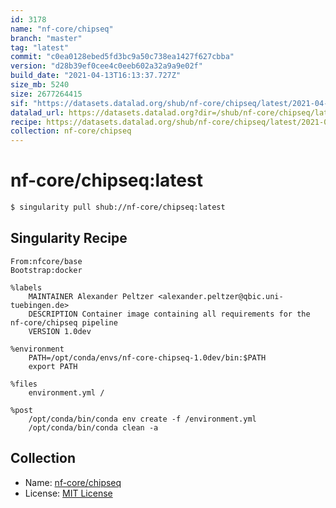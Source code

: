 ```yaml
---
id: 3178
name: "nf-core/chipseq"
branch: "master"
tag: "latest"
commit: "c0ea0128ebed5fd3bc9a50c738ea1427f627cbba"
version: "d28b39ef0cee4c0eeb602a32a9a9e02f"
build_date: "2021-04-13T16:13:37.727Z"
size_mb: 5240
size: 2677264415
sif: "https://datasets.datalad.org/shub/nf-core/chipseq/latest/2021-04-13-c0ea0128-d28b39ef/d28b39ef0cee4c0eeb602a32a9a9e02f.simg"
datalad_url: https://datasets.datalad.org?dir=/shub/nf-core/chipseq/latest/2021-04-13-c0ea0128-d28b39ef/
recipe: https://datasets.datalad.org/shub/nf-core/chipseq/latest/2021-04-13-c0ea0128-d28b39ef/Singularity
collection: nf-core/chipseq
---
```


# nf-core/chipseq:latest

```bash
$ singularity pull shub://nf-core/chipseq:latest
```

## Singularity Recipe

```singularity
From:nfcore/base
Bootstrap:docker

%labels
    MAINTAINER Alexander Peltzer <alexander.peltzer@qbic.uni-tuebingen.de>
    DESCRIPTION Container image containing all requirements for the nf-core/chipseq pipeline
    VERSION 1.0dev

%environment
    PATH=/opt/conda/envs/nf-core-chipseq-1.0dev/bin:$PATH
    export PATH

%files
    environment.yml /

%post
    /opt/conda/bin/conda env create -f /environment.yml
    /opt/conda/bin/conda clean -a
```

## Collection

 - Name: [nf-core/chipseq](https://github.com/nf-core/chipseq)
 - License: [MIT License](https://api.github.com/licenses/mit)

